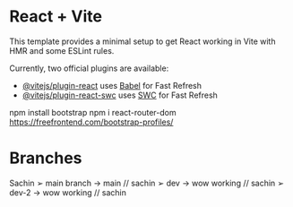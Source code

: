# React + Vite

This template provides a minimal setup to get React working in Vite with HMR and some ESLint rules.

Currently, two official plugins are available:

- [@vitejs/plugin-react](https://github.com/vitejs/vite-plugin-react/blob/main/packages/plugin-react/README.md) uses [Babel](https://babeljs.io/) for Fast Refresh
- [@vitejs/plugin-react-swc](https://github.com/vitejs/vite-plugin-react-swc) uses [SWC](https://swc.rs/) for Fast Refresh

npm install bootstrap
npm i react-router-dom
https://freefrontend.com/bootstrap-profiles/

# Branches

Sachin
➢ main branch -> main // sachin
➢ dev -> wow working // sachin
➢ dev-2 -> wow working // sachin
